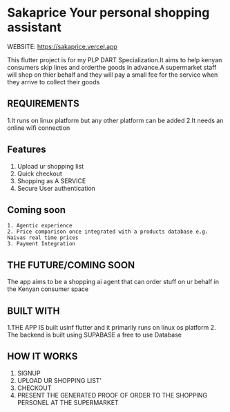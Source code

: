 # Sakaprice Your personal shopping assistant
WEBSITE: https://sakaprice.vercel.app

This flutter project is for my PLP DART Specialization.It aims to help kenyan consumers skip lines and orderthe goods in advance.A supermarket staff will shop on thier behalf and they will pay a small fee for the service when they arrive to collect their goods
## REQUIREMENTS
1.It runs on linux platform but any other platform can be added
2.It needs an online wifi connection

## Features
1. Upload ur shopping list
2. Quick checkout
3. Shopping as A SERVICE
4. Secure User authentication
 ## Coming soon
    1. Agentic experience
    2. Price comparison once integrated with a products database e.g. Naivas real time prices
    3. Payment Integration
   
## THE FUTURE/COMING SOON
The app aims to be a shopping ai agent that can order stuff on ur behalf in the Kenyan consumer space

## BUILT WITH
1.THE APP IS built usinf flutter and it primarily runs on linux os platform
2. The backend is built using SUPABASE a free to use Database

## HOW IT WORKS
1. SIGNUP
2. UPLOAD UR SHOPPING LIST'
3. CHECKOUT
4. PRESENT THE GENERATED PROOF OF ORDER TO THE SHOPPING PERSONEL AT THE SUPERMARKET
